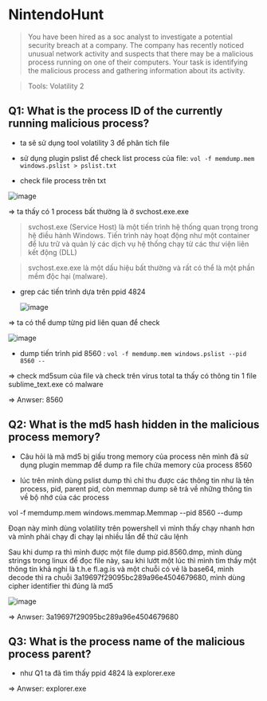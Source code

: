 # NintendoHunt

> You have been hired as a soc analyst to investigate a potential security breach at a company. The company has recently noticed unusual network activity and suspects that there may be a malicious process running on one of their computers. Your task is identifying the malicious process and gathering information about its activity.

> Tools:
    Volatility 2

## Q1: What is the process ID of the currently running malicious process?

+ ta sẽ sử dụng tool volatility 3 để phân tích file

+ sử dụng plugin pslist để check list process của file: ``vol -f memdump.mem windows.pslist > pslist.txt ``

+ check file process trên txt

![image](https://github.com/user-attachments/assets/bcf39b8d-263b-4b8f-94e0-3a315da4b6ea)

=> ta thấy có 1 process bất thường là ở svchost.exe.exe

> svchost.exe (Service Host) là một tiến trình hệ thống quan trọng trong hệ điều hành Windows. Tiến trình này hoạt động như một container để lưu trữ và quản lý các dịch vụ hệ thống chạy từ các thư viện liên kết động (DLL)

> svchost.exe.exe là một dấu hiệu bất thường và rất có thể là một phần mềm độc hại (malware).

+ grep các tiến trình dựa trên ppid 4824

  ![image](https://github.com/user-attachments/assets/bb79d5a6-138c-493b-bfd1-a9ba055d59e9)

=> ta có thể dump từng pid liên quan để check 

![image](https://github.com/user-attachments/assets/d518f071-190f-45d5-a080-bf100a9d8245)

+ dump tiến trình pid 8560 :  ``vol -f memdump.mem windows.pslist --pid 8560 --``

=> check md5sum của file và check trên virus total ta thấy có thông tin 1 file sublime_text.exe có malware 

=> Anwser: 8560

## Q2: What is the md5 hash hidden in the malicious process memory?

+ Câu hỏi là mã md5 bị giấu trong memory của process nên mình đã sử dụng plugin memmap để dump ra file chứa memory của process 8560

+ lúc trên mình dùng pslist dump thì chỉ thu được các thông tin như là tên process, pid, parent pid, còn memmap dump sẽ trả về những thông tin về bộ nhớ của các process

vol -f memdump.mem windows.memmap.Memmap --pid 8560 --dump

Đoạn này mình dùng volatility trên powershell vì mình thấy chạy nhanh hơn và mình phải chạy đi chạy lại nhiều lần để thử câu lệnh

Sau khi dump ra thì mình được một file dump pid.8560.dmp, mình dùng strings trong linux để đọc file này, sau khi lướt một lúc thì mình tìm thấy một thông tin khả nghi là t.h.e fl.ag.is và một chuỗi có vẻ là base64, mình decode thì ra chuỗi 3a19697f29095bc289a96e4504679680, mình dùng cipher identifier thì đúng là md5


![image](https://github.com/user-attachments/assets/89bc6b48-587f-458d-bb6e-a5a6f0902f1f)

=> Anwser: 3a19697f29095bc289a96e4504679680

## Q3: What is the process name of the malicious process parent?

+ như Q1 ta đã tìm thấy ppid 4824 là explorer.exe

=> Anwser: explorer.exe

